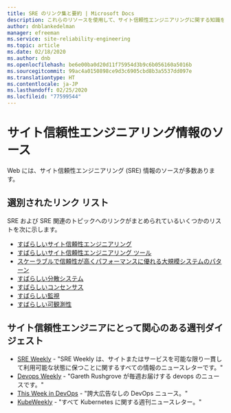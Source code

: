 ```yaml
---
title: SRE のリンク集と要約 | Microsoft Docs
description: これらのリソースを使用して、サイト信頼性エンジニアリングに関する知識を広げてください
author: dnblankedelman
manager: efreeman
ms.service: site-reliability-engineering
ms.topic: article
ms.date: 02/18/2020
ms.author: dnb
ms.openlocfilehash: be6e00ba0d20d11f75954d3b9c6b056160a5016b
ms.sourcegitcommit: 99ac4a0150898ce9d3c6905cbd8b3a5537dd097e
ms.translationtype: HT
ms.contentlocale: ja-JP
ms.lasthandoff: 02/25/2020
ms.locfileid: "77599544"
---
```

# <a name="sources-for-site-reliability-engineering-information"></a>サイト信頼性エンジニアリング情報のソース

Web には、サイト信頼性エンジニアリング (SRE) 情報のソースが多数あります。

## <a name="curated-link-lists"></a>選別されたリンク リスト

SRE および SRE 関連のトピックへのリンクがまとめられているいくつかのリストを次に示します。

* [すばらしいサイト信頼性エンジニアリング](https://github.com/dastergon/awesome-sre)
* [すばらしいサイト信頼性エンジニアリング ツール](https://github.com/squadcastHQ/awesome-sre-tools)
* [スケーラブルで信頼性が高くパフォーマンスに優れる大規模システムのパターン](http://awesome-scalability.com)
* [すばらしい分散システム](https://github.com/theanalyst/awesome-distributed-systems)
* [すばらしいコンセンサス](https://github.com/dgryski/awesome-consensus)
* [すばらしい監視](https://github.com/crazy-canux/awesome-monitoring)
* [すばらしい可観測性](https://github.com/adriannovegil/awesome-observability)

## <a name="weekly-digests-of-interest-to-site-reliability-engineers"></a>サイト信頼性エンジニアにとって関心のある週刊ダイジェスト

* [SRE Weekly](https://sreweekly.com) - "SRE Weekly は、サイトまたはサービスを可能な限り一貫して利用可能な状態に保つことに関するすべての情報のニュースレターです。"
* [Devops Weekly](https://www.devopsweekly.com) - "Gareth Rushgrove が毎週お届けする devops のニュースです。"
* [This Week in DevOps](https://thisweekindevops.com) - "誇大広告なしの DevOps ニュース。"
* [KubeWeekly](https://kubeweekly.io) - "すべて Kubernetes に関する週刊ニュースレター。"
